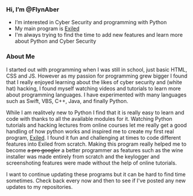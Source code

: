 ### Hi, I’m @FlynAber
- I’m interested in Cyber Security and programming with Python
- My main program is <a href="https://github.com/FlynAber/Exiled">Exiled</a>
- I'm always trying to find the time to add new features and learn more about Python and Cyber Security

### About Me
I started out with programming when I was still in school, just basic HTML, CSS and JS. However as my passion for programming grew bigger I found that I really enjoyed learning about the likes of cyber security and (white hat) hacking, I found myself watching videos and tutorials to learn more about programming languages. I have experimented with many languages such as Swift, VBS, C++, Java, and finally Python.

While I am realitvely new to Python I find that it is really easy to learn and code with thanks to all the available modules for it. Watching Python tutorials and hacking lectures from online courses let me really get a good handling of how python works and inspired me to create my first real program, <a href="https://github.com/FlynAber/Exiled">Exiled</a>. I found it fun and challenging at times to code different features into Exiled from scratch. Making this program really helped me to become ~~a pro googler~~ a better programmer as features such as the wine installer was made entirely from scratch and the keylogger and screenshoting features were made without the help of online tutorials.

I want to continue updating these programs but it can be hard to find time sometimes. Check back every now and then to see if I've posted any new updates to my repositories.

